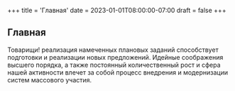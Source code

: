 +++
title = 'Главная'
date = 2023-01-01T08:00:00-07:00
draft = false
+++

## Главная

Товарищи! реализация намеченных плановых заданий способствует подготовки и реализации новых предложений. Идейные соображения высшего порядка, а также постоянный количественный рост и сфера нашей активности влечет за собой процесс внедрения и модернизации систем массового участия.
